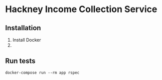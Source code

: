 # Hackney Income Collection Service

## Installation

1. Install Docker
2.

## Run tests

`docker-compose run --rm app rspec`

